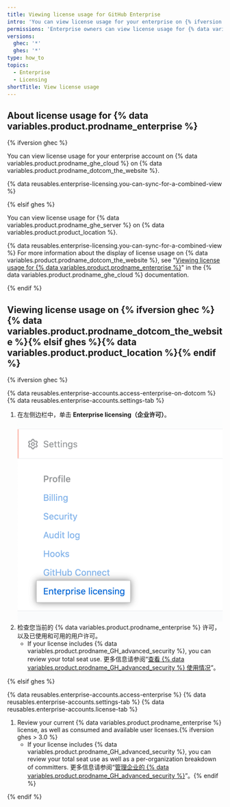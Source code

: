 ```yaml
---
title: Viewing license usage for GitHub Enterprise
intro: 'You can view license usage for your enterprise on {% ifversion ghec %}{% data variables.product.prodname_dotcom_the_website %}{% elsif ghes %}{% data variables.product.product_location %}{% endif %}.'
permissions: 'Enterprise owners can view license usage for {% data variables.product.prodname_enterprise %}.'
versions:
  ghec: '*'
  ghes: '*'
type: how_to
topics:
  - Enterprise
  - Licensing
shortTitle: View license usage
---
```


## About license usage for {% data variables.product.prodname_enterprise %}

{% ifversion ghec %}

You can view license usage for your enterprise account on {% data variables.product.prodname_ghe_cloud %} on {% data variables.product.prodname_dotcom_the_website %}.

{% data reusables.enterprise-licensing.you-can-sync-for-a-combined-view %}

{% elsif ghes %}

You can view license usage for {% data variables.product.prodname_ghe_server %} on {% data variables.product.product_location %}.

{% data reusables.enterprise-licensing.you-can-sync-for-a-combined-view %} For more information about the display of license usage on {% data variables.product.prodname_dotcom_the_website %}, see "[Viewing license usage for {% data variables.product.prodname_enterprise %}](/enterprise-cloud@latest/billing/managing-your-license-for-github-enterprise/viewing-license-usage-for-github-enterprise)" in the {% data variables.product.prodname_ghe_cloud %} documentation.

{% endif %}

## Viewing license usage on {% ifversion ghec %}{% data variables.product.prodname_dotcom_the_website %}{% elsif ghes %}{% data variables.product.product_location %}{% endif %}

{% ifversion ghec %}

{% data reusables.enterprise-accounts.access-enterprise-on-dotcom %}
{% data reusables.enterprise-accounts.settings-tab %}
1. 在左侧边栏中，单击 **Enterprise licensing（企业许可）**。 ![企业帐户设置侧边栏中的"Enterprise licensing（企业许可）"选项卡](/assets/images/help/enterprises/enterprise-licensing-tab.png)
1. 检查您当前的 {% data variables.product.prodname_enterprise %} 许可，以及已使用和可用的用户许可。
    - If your license includes {% data variables.product.prodname_GH_advanced_security %}, you can review your total seat use. 更多信息请参阅“[查看 {% data variables.product.prodname_GH_advanced_security %} 使用情况](/billing/managing-billing-for-github-advanced-security/viewing-your-github-advanced-security-usage)”。

{% elsif ghes %}

{% data reusables.enterprise-accounts.access-enterprise %}
{% data reusables.enterprise-accounts.settings-tab %}
{% data reusables.enterprise-accounts.license-tab %}
1. Review your current {% data variables.product.prodname_enterprise %} license, as well as consumed and available user licenses.{% ifversion ghes > 3.0 %}
    - If your license includes {% data variables.product.prodname_GH_advanced_security %}, you can review your total seat use as well as a per-organization breakdown of committers. 更多信息请参阅“[管理企业的 {% data variables.product.prodname_GH_advanced_security %}](/admin/advanced-security)”。{% endif %}

{% endif %}
